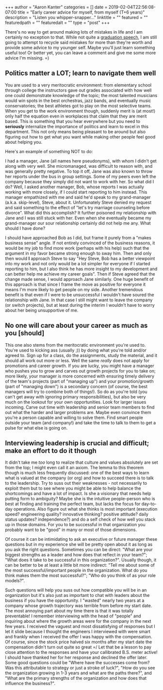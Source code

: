 +++
author = "Aaron Kanter"
categories = []
date = 2019-02-04T22:56:08-07:00
title = "Early career advice for myself, from myself (T+6 years)"
description = "Listen you whipper-snapper..."
linktitle = ""
featured = ""
featuredpath = ""
featuredalt = ""
type = "post"
+++

There's no way to get around making lots of mistakes in life and I am certainly no exception to that. While not quite a [graduation speech](https://www.chicagotribune.com/news/columnists/chi-schmich-sunscreen-column-column.html), I am still going to attempt to recycle said mistakes for more than they're worth and provide some advice to my younger self. Maybe you'll just learn something useful too! Or better yet, you can leave a comment and give me some more advice I'm missing. =)

## Politics matter a LOT; learn to navigate them well
You are used to a very meritocratic environment: from elementary school through college the instructors gave out grades associated with how well one could demonstrate knowledge of the topic; the most talented musicians would win spots in the best orchestras, jazz bands, and eventually music conservatories; the best athletes got to play on the most selective teams. When you get to the work environment though, suddenly merit is (at most!) only half the equation even in workplaces that claim that they are merit based. This is something that you hear everywhere but you need to **seriously** internalize the importance of politics and learn to excel in this department. This not only means being pleasant to be around but also figuring out how to get what you want while making other people feel good about helping you.

Here's an example of something NOT to do:

I had a manager, Jane (all names here pseudonyms), with whom I didn't get along with very well. She micromanaged, was difficult to reason with, and was generally pretty negative. To top it off, Jane was also known to throw her reports under the bus in group settings. Some of my peers even left the company because they simply did not want to work with her. So what did I do? Well, I asked another manager, Bob, whose reports I was actually working with more closely, if I could start reporting to him instead. This manager empathized with me and said he'd speak to my grand-manager (a.k.a. skip-level), Steve, about it. Unfortunately Steve denied my request and said something to the effect of "let's try marriage counseling before divorce". What did this accomplish? It further poisoned my relationship with Jane and I was still stuck with her. Even when she eventually became my grand-manager our sour relationship certainly did not help me any.
What should I have done?

I should have approached Bob as I did, but frame it purely from a "makes business sense" angle. If not entirely convinced of the business reasons, it would be my job to find more work (perhaps with his help) such that the argument in my favor became strong enough to sway him. Then and only then would **I** approach Steve to say "Hey Steve, Bob has a better viewpoint into my work and not only would be a lot simpler for everyone if I started reporting to him, but I also think he has more insight to my development and can better help me achieve my career goals". Then if Steve agreed that the change made sense, I would approach Jane similarly. One huge benefit of this approach is that since I frame the move as positive for everyone it means I'm more likely to get people on my side. Another tremendous benefit is that even if I were to be unsuccessful I wouldn't have soured the relationship with Jane. In that case I still might want to leave the company (or switch projects), but at least during the interim I wouldn't have to worry about her being unsupportive of me.

## No one will care about your career as much as you [should]
This one also stems from the meritocratic environment you're used to. You're used to kicking ass (usually ;)) by doing what you're told and/or agreed to. Sign up for a class, do the assignments, study the material, and it should all work out more or less. Well the same _really_ does not apply for promotions and career growth. If you are lucky, you might have a manager who pushes you to grow and carves out growth projects for you to take on; more likely, your manager is more concerned with ensuring timely delivery of the team's projects (part of "managing up") and your promotion/growth (part of "managing down") is a secondary concern (of course, the best managers will try to combine both of things!). So do as you're told (you can't get away with ignoring primary responsibilities), but also be very much on the lookout for your own opportunities. Look for larger issues incoming. Carve out time with leadership and senior team members to find out what the harder and larger problems are. Maybe even convince them you're a person capable and willing to solve them. Find smart people outside your team (and company!) and take the time to talk to them to get a pulse for what else is going on.

## Interviewing leadership is crucial and difficult; make an effort to do it though
It didn't take me _too_ long to realize that culture and values absolutely are set from the top; I might even call it an axiom. The lemma to this theorem though is much less frequently discussed: one of the best ways to learn what is valued at the company (or org) and how to succeed there is to talk to the leadership. Try to suss out their weaknesses - not necessarily to exploit them but to see where you might be able to help balance the shortcomings and have a lot of impact. Is she a visionary that needs help putting form to ambiguity? Maybe she is the intuitive people-person who is best at finding and training the perfect team, but lacks the focus for day-to-day operations. Also figure out what she thinks is most important (execution speed? engineering quality? innovative thinking? positive attitude? daily status updates? independence?) and do a self check of how well you stack up in those domains. For you to be successful in that organization you probably want to be "good" in many or most of those dimensions.

Of course it can be intimidating to ask an executive or future manager these questions but in my experience she will be pretty open about it as long as you ask the right questions. Sometimes you can be direct: "What are your biggest strengths as a leader and how does that reflect in your team?"; "What does it take to be successful in this organization?". Usually though, it can be better to be at least a little bit more indirect: "Tell me about some of the most successful/important people in the organization. What do you think makes them the most successful?"; "Who do you think of as your role models?".

Such questions will help you suss out how compatible you will be in an organization but it's also just as important to chat with leaders about the business if you have the opportunity. I "wasted" nearly two years at a company whose growth trajectory was terrible from before my start date. The most annoying part about my time there is that it was totally preventable! I remember interviewing with the head of "people" and inquiring about where the growth areas were for the company in the next few years. I received the vaguest and most dissatisfying of responses but I let it slide because I thought the engineers I interviewed with were smart and frankly when I received the offer I was happy with the compensation. Of course, since the stock price halved six months after my start date the compensation didn't turn out quite so great =/ Let that be a lesson to pay close attention to the responses and have your callibrated B.S. meter active! I should have thanked her for her response and declined the offer later. Some good questions could be "Where have the successes come from? Was this attributable to strategy or just a stroke of luck?", "How do you see the organization growing in 1-3 years and what are the paths there?", and "What are the primary strengths of the organization and how does that influence the business?".